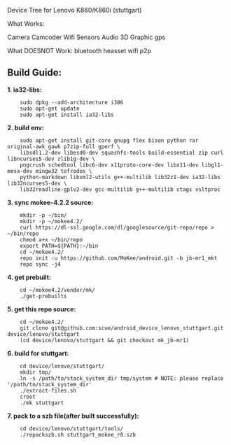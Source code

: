 Device Tree for Lenovo K860/K860i (stuttgart)

What Works:

Camera
Camcoder
Wifi
Sensors
Audio
3D
Graphic
gps

What DOESNOT Work:
bluetooth heasset
wifi p2p

Build Guide:
-----------------------
**1. ia32-libs:**

        sudo dpkg --add-architecture i386
        sudo apt-get update
        sudo apt-get install ia32-libs

**2. build env:** 

        sudo apt-get install git-core gnupg flex bison python rar original-awk gawk p7zip-full gperf \
        libsdl1.2-dev libesd0-dev squashfs-tools build-essential zip curl libncurses5-dev zlib1g-dev \
        pngcrush schedtool libc6-dev x11proto-core-dev libx11-dev libgl1-mesa-dev mingw32 tofrodos \
        python-markdown libxml2-utils g++-multilib lib32z1-dev ia32-libs lib32ncurses5-dev \
        lib32readline-gplv2-dev gcc-multilib g++-multilib ctags xsltproc

**3. sync mokee-4.2.2 source:**

        mkdir -p ~/bin/
        mkdir -p ~/mokee4.2/
        curl https://dl-ssl.google.com/dl/googlesource/git-repo/repo > ~/bin/repo
        chmod a+x ~/bin/repo
        export PATH=${PATH}:~/bin
        cd ~/mokee4.2/
        repo init -u https://github.com/MoKee/android.git -b jb-mr1_mkt
        repo sync -j4

**4. get prebuilt:**

        cd ~/mokee4.2/vendor/mk/
        ./get-prebuilts

**5. get this repo source:**
    
        cd ~/mokee4.2/
        git clone git@github.com:scue/android_device_lenovo_stuttgart.git device/lenovo/stuttgart
        (cd device/lenovo/stuttgart && git checkout mk_jb-mr1)

**6. build for stuttgart:**

        cd device/lenovo/stuttgart/
        mkdir tmp/
        ln -s /path/to/stack_system_dir tmp/system # NOTE: please replace '/path/to/stack_system_dir'
        ./extract-files.sh
        croot
        ./mk stuttgart

**7. pack to a szb file(after built successfully):**

        cd device/lenovo/stuttgart/tools/
        ./repackszb.sh stuttgart_mokee_r0.szb

